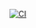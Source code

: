 [![CI](https://github.com/WojciechMigda/Tsetlini/actions/workflows/ci.yml/badge.svg)](https://github.com/WojciechMigda/Tsetlini/actions/workflows/ci.yml)

